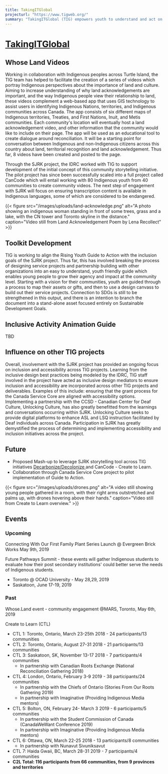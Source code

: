 ```yaml
---
title: TakingITGlobal
projecturl: "https://www.tigweb.org/"
summary: "TakingITGlobal (TIG) empowers youth to understand and act on the world's greatest challenges. Their free action guides, summer camps, and educator training help to engage students in deep learning through real-world problem solving. Through Connected North, TIG delivers culturally-relevant content to Canada's most remote communities, supporting Indigenous youth leadership and cultural exchange. [Learn about TakingITGlobal's project contributions.](taking-it-global)"
---
```

# [TakingITGlobal](https://www.tigweb.org/)

## Whose Land Videos

Working in collaboration with Indigenous peoples across Turtle Island, the TIG team has helped to facilitate the creation of a series of videos which portray Indigenous perspectives about the importance of land and culture. Aiming to increase understanding of why land acknowledgements are important, and the way Indigenous people view their relationship to land, these videos complement a web-based app that uses GIS technology to assist users in identifying Indigenous Nations, territories, and Indigenous communities across Canada. The app consists of six different maps of Indigenous territories, Treaties, and First Nations, Inuit, and Metis communities. Each community's location will eventually host a land acknowledgement video, and other information that the community would like to include on their page. The app will be used as an educational tool to create dialogue around reconciliation. It will be a starting point for conversation between Indigenous and non-Indigenous citizens across this country about land, territorial recognition and land acknowledgement. Thus far, 8 videos have been created and posted to the page.

Through the SJRK project, the IDRC worked with TIG to support development of the initial concept of this community storytelling initiative. The pilot project has since been successfully scaled into a full project called CanCode which will entail working with 80 Indigenous youth from 40 communities to create community videos. The next step of engagement  with SJRK will focus on ensuring transcription content is available in Indigenous languages, some of which are considered to  be endangered.

{{< figure src="/images/uploads/land-acknowledge.png" alt="A photo showing an indigenous woman standing in front of some trees, grass and a lake, with the CN tower and Toronto skyline in the distance." caption="Video still from Land Acknowledgement Poem by Lena Recollect" >}}

## Toolkit Development

TIG is working to align the Rising Youth Guide to Action with the inclusion goals of the SJRK project. Thus far, this has involved breaking the process of designing service projects and partnership building with other organizations into an easy to understand, youth friendly guide which enables young people to grow their agency and impact at the community level. Starting with a vision for their communities, youth are guided through a process to map their assets or gifts, and then to use a design canvass to build out their service projects. Connection to SDGs is still to be strengthened in this output, and there is an intention to branch the document into a stand-alone asset focused entirely on Sustainable Development Goals.

## Inclusive Activity Animation Guide

TBD

## Influence on other TIG projects

Overall, involvement with the SJRK project has provided an ongoing focus on inclusion and accessibility across TIG projects. Learning from the inclusive design best practices being modeled by the IDRC, TIG staff involved in the project have acted as inclusive design mediators to ensure inclusion and accessibility are incorporated across other TIG projects and deliverables. Examples of this include: ensuring that the grant process for the Canada Service Core are aligned with accessibility options. Implementing a partnership with the CCSD - Canadian Center for Deaf Culture, Unlocking Culture, has also greatly benefitted from the learnings and conversations occurring within SJRK. Unlocking Culture seeks to provide digital platforms to enhance ASL and LSQ instruction facilitated by Deaf individuals across Canada. Participation in SJRK has greatly demystified the process of determining and implementing accessibility and inclusion initiatives across the project.

## Future

* Proposed Mash-up to leverage SJRK storytelling tool across TIG initiatives [Decarbonize/Decolonize ](http://decarbonize.me/)and CanCode - Create to Learn.
* Collaboration through Canada Service Core project to pilot implementation of Guide to Action.

{{< figure src="/images/uploads/drones.png" alt="A video still showing young people gathered in a room, with their right arms outstretched and palms up, with drones hovering above their hands." caption="Video still from Create to Learn overview." >}}

## Events

### Upcoming

Connecting With Our First Family Plant Series Launch @ Evergreen Brick Works May 9th, 2019

Future Pathways Summit - these events will gather Indigenous students to evaluate how their post secondary institutions' could better serve the needs of Indigenous students.

* Toronto @ OCAD University -  May 28,29, 2019
* Saskatoon, June 17-19, 2019

### Past

Whose.Land event - community engagement @MARS, Toronto, May 6th, 2019

Create to Learn (CTL)

* CTL 1: Toronto, Ontario, March 23-25th 2018 - 24 participants/13 communities
* CTL 2: Toronto, Ontario, August 27-31 2018 - 21 participants/13 communities
* CTL 3: Saskatoon, SK, November 13-17 2018 - 7 participants/4 communities
  * In partnership with Canadian Roots Exchange (National Reconciliation Gathering 2018)
* CTL 4: London, Ontario, February 3-9 2019 - 38 participants/24 communities
  * In partnership with the Chiefs of Ontario (Stories From Our Roots Gathering 2019)
  * In partnership with Imaginative (Providing Indigenous Media mentors)
* CTL 5: Bolton, ON, February 24- March 3 2019 - 6 participants/5 communities
  * In partnership with the Student Commission of Canada (CanadaWeWant Conference 2019)
  * In partnership with Imaginative (Providing Indigenous Media mentors)
* CTL 6: Ottawa, ON, March 22-25 2018 - 13 participants/8 communities
  * In partnership with Nunavut Sivuniksavut
* CTL 7: Haida Gwaii, BC, March 28-31 2019 - 7 participants/4 communities
* **C2L Total:  116 participants  from 66 communities, from 9 provinces and territories**
